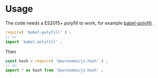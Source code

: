 # Usage

The code needs a ES2015+ polyfill to work, for example
[babel-polyfill](https://babeljs.io/docs/usage/polyfill).
```js
require( 'babel-polyfill' ) ;
// or
import 'babel-polyfill' ;
```

Then
```js
const hash = require( '@aureooms/js-hash' ) ;
// or
import * as hash from '@aureooms/js-hash' ;
```

